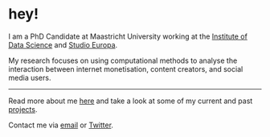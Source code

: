 # hey!
I am a PhD Candidate at Maastricht University working at the [Institute of Data Science](https://www.maastrichtuniversity.nl/research/institute-data-science) and [Studio Europa](https://maastrichteurope.nl).

My research focuses on using computational methods to analyse the interaction between internet monetisation, content creators, and social media users.

---
Read more about me [here](https://thalesbertaglia.com/about) and take a look at some of my current and past [projects](https://thalesbertaglia.com/projects).

Contact me via [email](mailto:contact@thalesbertaglia.com) or [Twitter](https://twitter.com/thalesbertaglia).
